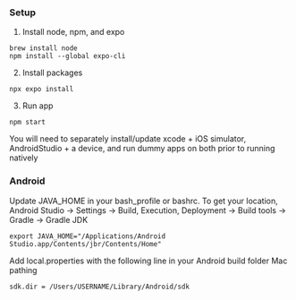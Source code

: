 ### Setup

1. Install node, npm, and expo

```
brew install node
npm install --global expo-cli
```

2. Install packages

```
npx expo install
```

3. Run app

```
npm start
```

You will need to separately install/update xcode + iOS simulator, AndroidStudio + a device, and run dummy apps on both prior to running natively

### Android

Update JAVA_HOME in your bash_profile or bashrc. To get your location, Android Studio -> Settings -> Build, Execution, Deployment -> Build tools -> Gradle -> Gradle JDK

```
export JAVA_HOME="/Applications/Android Studio.app/Contents/jbr/Contents/Home"
```

Add local.properties with the following line in your Android build folder
Mac pathing

```
sdk.dir = /Users/USERNAME/Library/Android/sdk
```
